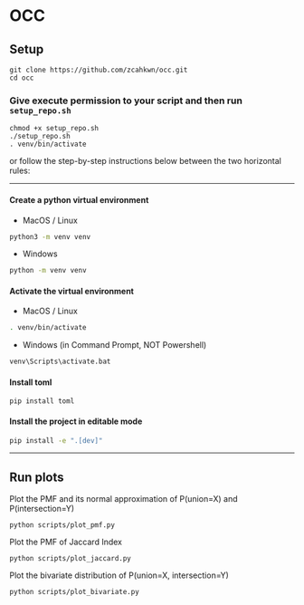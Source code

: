# OCC

## Setup

```
git clone https://github.com/zcahkwn/occ.git
cd occ
```

### Give execute permission to your script and then run `setup_repo.sh`

```
chmod +x setup_repo.sh
./setup_repo.sh
. venv/bin/activate
```

or follow the step-by-step instructions below between the two horizontal rules:

---

#### Create a python virtual environment

- MacOS / Linux

```bash
python3 -m venv venv
```

- Windows

```bash
python -m venv venv
```

#### Activate the virtual environment

- MacOS / Linux

```bash
. venv/bin/activate
```

- Windows (in Command Prompt, NOT Powershell)

```bash
venv\Scripts\activate.bat
```

#### Install toml

```
pip install toml
```

#### Install the project in editable mode

```bash
pip install -e ".[dev]"
```

---

## Run plots

Plot the PMF and its normal approximation of P(union=X) and P(intersection=Y)
```
python scripts/plot_pmf.py
```

Plot the PMF of Jaccard Index
```
python scripts/plot_jaccard.py
```

Plot the bivariate distribution of P(union=X, intersection=Y)  
```
python scripts/plot_bivariate.py
```